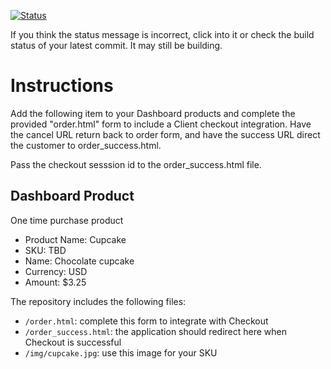 [![Status](https://img.shields.io/badge/status-SUBMITTABLE%20COMMIT:%20a891b55df929542ea88d5bab0d5b45423f5489fd-brightgreen.svg)](https://github.com/andremcb/bakery_scaffold_AApE3fQi8zR0pcdo/commit/a891b55df929542ea88d5bab0d5b45423f5489fd)






























































































































































If you think the status message is incorrect, click into it or check the build status of your latest commit. It may still be building.

# Instructions 

Add the following item to your Dashboard products and complete the provided "order.html" form to include a Client checkout integration. Have the cancel URL return back to order form, and have the success URL direct the customer to order_success.html. 

Pass the checkout sesssion id to the order_success.html file.

## Dashboard Product
One time purchase product
* Product Name: Cupcake
* SKU: TBD
* Name: Chocolate cupcake
* Currency: USD
* Amount: $3.25

The repository includes the following files:
* `/order.html`: complete this form to integrate with Checkout
* `/order_success.html`: the application should redirect here when Checkout is successful
* `/img/cupcake.jpg`: use this image for your SKU
